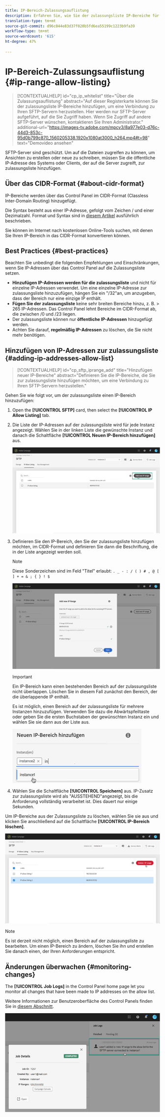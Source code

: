 ```yaml
---
title: IP-Bereich-Zulassungsauflistung
description: Erfahren Sie, wie Sie der zulassungsliste IP-Bereiche für den Zugriff auf SFTP-Server hinzufügen
translation-type: tm+mt
source-git-commit: d96c044e83d37f020b5fd6ea55199c1223b9fa39
workflow-type: tm+mt
source-wordcount: '615'
ht-degree: 47%

---
```



# IP-Bereich-Zulassungsauflistung {#ip-range-allow-listing}

>[!CONTEXTUALHELP]
>id="cp_ip_whitelist"
>title="Über die Zulassungsauflistung"
>abstract="Auf dieser Registerkarte können Sie der zulassungsliste IP-Bereiche hinzufügen, um eine Verbindung zu Ihren SFTP-Servern herzustellen. Hier werden nur SFTP-Server aufgeführt, auf die Sie Zugriff haben. Wenn Sie Zugriff auf andere SFTP-Server wünschen, kontaktieren Sie Ihren Administrator."
>additional-url="https://images-tv.adobe.com/mpcv3/8a977e03-d76c-44d3-853c-95d0b799c870_1560205338.1920x1080at3000_h264.mp4#t=98" text="Demovideo ansehen"

SFTP-Server sind geschützt. Um auf die Dateien zugreifen zu können, um Ansichten zu erstellen oder neue zu schreiben, müssen Sie die öffentliche IP-Adresse des Systems oder Clients, der auf die Server zugreift, zur zulassungsliste hinzufügen.

## Über das CIDR-Format {#about-cidr-format}

IP-Bereiche werden über das Control Panel im CIDR-Format (Classless Inter-Domain Routing) hinzugefügt.

Die Syntax besteht aus einer IP-Adresse, gefolgt vom Zeichen / und einer Dezimalzahl. Format und Syntax sind in [diesem Artikel](https://whatismyipaddress.com/cidr) ausführlich beschrieben.

Sie können im Internet nach kostenlosen Online-Tools suchen, mit denen Sie Ihren IP-Bereich in das CIDR-Format konvertieren können.

## Best Practices {#best-practices}

Beachten Sie unbedingt die folgenden Empfehlungen und Einschränkungen, wenn Sie IP-Adressen über das Control Panel auf die Zulassungsliste setzen.

* **Hinzufügen IP-Adressen werden für die zulassungsliste** und nicht für einzelne IP-Adressen verwendet. Um eine einzelne IP-Adresse zur zulassungsliste hinzuzufügen, hängen Sie ein &quot;/32&quot;an, um anzugeben, dass der Bereich nur eine einzige IP enthält.
* **Fügen Sie der zulassungsliste** keine sehr breiten Bereiche hinzu, z. B. > 265 IP-Adressen. Das Control Panel lehnt Bereiche im CIDR-Format ab, die zwischen /0 und /23 liegen.
* Der zulassungsliste können nur **öffentliche IP-Adressen** hinzugefügt werden.
* Achten Sie darauf, **regelmäßig IP-Adressen** zu löschen, die Sie nicht mehr benötigen.

## Hinzufügen von IP-Adressen zur zulassungsliste {#adding-ip-addresses-allow-list}

>[!CONTEXTUALHELP]
>id="cp_sftp_iprange_add"
>title="Hinzufügen neuer IP-Bereiche"
>abstract="Definieren Sie die IP-Bereiche, die Sie zur zulassungsliste hinzufügen möchten, um eine Verbindung zu Ihren SFTP-Servern herzustellen."

Gehen Sie wie folgt vor, um der zulassungsliste einen IP-Bereich hinzuzufügen:

1. Open the **[!UICONTROL SFTP]** card, then select the **[!UICONTROL IP Allow Listing]** tab.
1. Die Liste der IP-Adressen auf der zulassungsliste wird für jede Instanz angezeigt. Wählen Sie in der linken Liste die gewünschte Instanz und danach die Schaltfläche **[!UICONTROL Neuen IP-Bereich hinzufügen]** aus.

   ![](assets/control_panel_add_range.png)

1. Definieren Sie den IP-Bereich, den Sie der zulassungsliste hinzufügen möchten, im CIDR-Format und definieren Sie dann die Beschriftung, die in der Liste angezeigt werden soll.

   >[!NOTE]
   >
   >Diese Sonderzeichen sind im Feld &quot;Titel&quot; erlaubt:
   > `. _ - : / ( ) # , @ [ ] + = & ; { } ! $`

   ![](assets/control_panel_add_range2.png)

   >[!IMPORTANT]
   >
   >Ein IP-Bereich kann einen bestehenden Bereich auf der zulassungsliste nicht überlappen. Löschen Sie in diesem Fall zunächst den Bereich, der die überlappende IP enthält.
   >
   >Es ist möglich, einen Bereich auf der zulassungsliste für mehrere Instanzen hinzuzufügen. Verwenden Sie dazu die Abwärtspfeiltaste oder geben Sie die ersten Buchstaben der gewünschten Instanz ein und wählen Sie sie dann aus der Liste aus.

   ![](assets/control_panel_add_range3.png)

1. Wählen Sie die Schaltfläche **[!UICONTROL Speichern]** aus. IP-Zusatz zur zulassungsliste wird als &quot;AUSSTEHEND&quot;angezeigt, bis die Anforderung vollständig verarbeitet ist. Dies dauert nur einige Sekunden.

Um IP-Bereiche aus der Zulassungsliste zu löschen, wählen Sie sie aus und klicken Sie anschließend auf die Schaltfläche **[!UICONTROL IP-Bereich löschen]**.

![](assets/control_panel_delete_range2.png)

>[!NOTE]
>
>Es ist derzeit nicht möglich, einen Bereich auf der zulassungsliste zu bearbeiten. Um einen IP-Bereich zu ändern, löschen Sie ihn und erstellen Sie danach einen, der Ihren Anforderungen entspricht.

## Änderungen überwachen {#monitoring-changes}

The **[!UICONTROL Job Logs]** in the Control Panel home page let you monitor all changes that have been made to IP addresses on the allow list.

Weitere Informationen zur Benutzeroberfläche des Control Panels finden Sie in [diesem Abschnitt](../../discover/using/discovering-the-interface.md).

![](assets/control_panel_ip_log.png)
